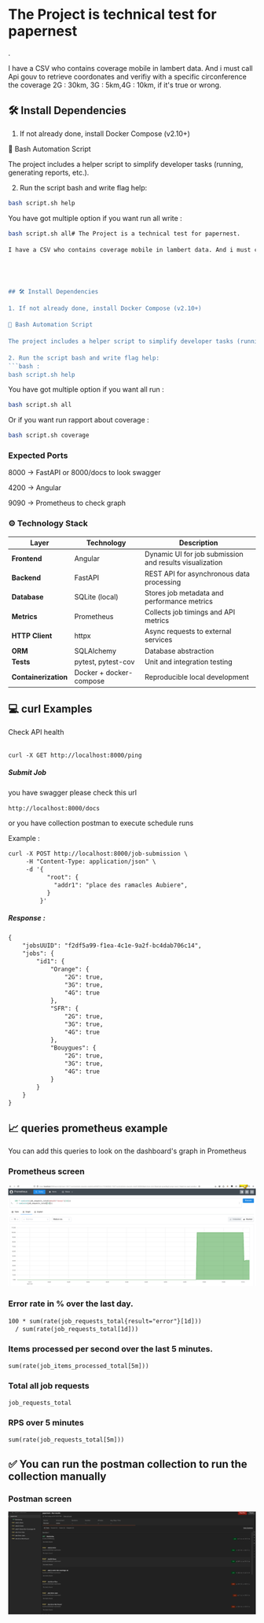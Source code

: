 # The Project is technical test for papernest

.

I have a CSV who contains coverage mobile in lambert data. And i must call Api gouv to retrieve coordonates and verifiy with a specific circonference the coverage 2G : 30km, 3G : 5km,4G : 10km, if it's true or wrong.




## 🛠️ Install Dependencies

1. If not already done, install Docker Compose (v2.10+)

🧰 Bash Automation Script

The project includes a helper script to simplify developer tasks (running, generating reports, etc.).

2. Run the script bash and write flag help: 
```bash :
bash script.sh help
```
You have got multiple option if you want run all write :
```bash
bash script.sh all# The Project is a technical test for papernest.

I have a CSV who contains coverage mobile in lambert data. And i must call Api gouv to retrieve coordonates and verifiy with a specific circonference the coverage 2G : 30km, 3G : 5km,4G : 10km, if it's true or wrong.




## 🛠️ Install Dependencies

1. If not already done, install Docker Compose (v2.10+)

🧰 Bash Automation Script

The project includes a helper script to simplify developer tasks (running, generating reports, etc.).

2. Run the script bash and write flag help: 
```bash :
bash script.sh help
```
You have got multiple option if you want all run :
```bash
bash script.sh all
```
Or if you want run rapport about coverage :

```bash
bash script.sh coverage
```

### Expected Ports

8000 → FastAPI or 8000/docs to look swagger

4200 → Angular 

9090 → Prometheus to check graph


### ⚙️ Technology Stack

| Layer                | Technology                           | Description                                             |
| -------------------- | ------------------------------------ | ------------------------------------------------------- |
| **Frontend**         | Angular                        | Dynamic UI for job submission and results visualization |
| **Backend**          | FastAPI                              | REST API for asynchronous data processing               |
| **Database**         | SQLite (local)  | Stores job metadata and performance metrics             |
| **Metrics**          | Prometheus                           | Collects job timings and API metrics                    |
| **HTTP Client**      | httpx                                | Async requests to external services                     |
| **ORM**              | SQLAlchemy                           | Database abstraction                                    |
| **Tests**            | pytest, pytest-cov                   | Unit and integration testing                          
| **Containerization** | Docker + docker-compose              | Reproducible local development


## 💻 curl Examples
Check API health

```

curl -X GET http://localhost:8000/ping

```


##### Submit Job 

you have swagger please check this url 

`http://localhost:8000/docs`

or you have collection postman to execute schedule runs

Example : 

```
curl -X POST http://localhost:8000/job-submission \
     -H "Content-Type: application/json" \
     -d '{
           "root": {
             "addr1": "place des ramacles Aubiere",
           }
         }'

```

##### Response :

```
{
    "jobsUUID": "f2df5a99-f1ea-4c1e-9a2f-bc4dab706c14",
    "jobs": {
        "id1": {
            "Orange": {
                "2G": true,
                "3G": true,
                "4G": true
            },
            "SFR": {
                "2G": true,
                "3G": true,
                "4G": true
            },
            "Bouygues": {
                "2G": true,
                "3G": true,
                "4G": true
            }
        }
    }
}
```



## 📈 queries prometheus example 

You can add this queries to look on the dashboard's graph in Prometheus


### Prometheus screen

![Cover](https://github.com/Haroun-Azoulay/papernest/blob/master/img/img-prometheus.png)

### Error rate in % over the last day.
```
100 * sum(rate(job_requests_total{result="error"}[1d]))
  / sum(rate(job_requests_total[1d]))
```

### Items processed per second over the last 5 minutes.
```
sum(rate(job_items_processed_total[5m]))
 ```
### Total all job requests
```
job_requests_total
```
### RPS over 5 minutes
```
sum(rate(job_requests_total[5m]))
```

## ✅ You can run the postman collection to run the collection manually

### Postman screen

![Cover](https://github.com/Haroun-Azoulay/papernest/blob/master/img/img-postman_collection.png)
